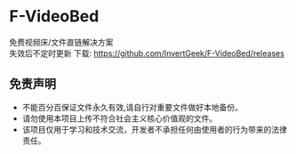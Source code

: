 # F-VideoBed
免费视频床/文件直链解决方案 \
失效后不定时更新 
下载: https://github.com/InvertGeek/F-VideoBed/releases

## 免责声明

+   不能百分百保证文件永久有效,请自行对重要文件做好本地备份。
+   请勿使用本项目上传不符合社会主义核心价值观的文件。
+   该项目仅用于学习和技术交流，开发者不承担任何由使用者的行为带来的法律责任。

